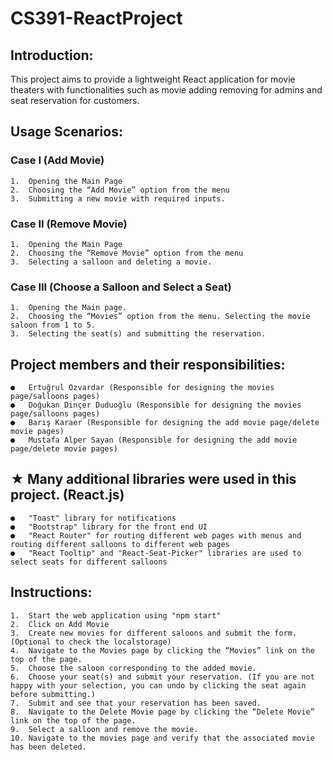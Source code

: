 # CS391-ReactProject

## Introduction:

This project aims to provide a lightweight React application for movie theaters with functionalities such as movie adding removing for admins and seat reservation for customers.

## Usage Scenarios:

### Case I (Add Movie)

    1.	Opening the Main Page
    2.	Choosing the “Add Movie” option from the menu
    3.	Submitting a new movie with required inputs.

### Case II (Remove Movie)

    1.	Opening the Main Page
    2.	Choosing the “Remove Movie” option from the menu
    3.	Selecting a salloon and deleting a movie.

### Case III (Choose a Salloon and Select a Seat)

    1.	Opening the Main page.
    2.	Choosing the “Movies” option from the menu. Selecting the movie saloon from 1 to 5.
    3.	Selecting the seat(s) and submitting the reservation.

## Project members and their responsibilities:

    ●	Ertuğrul Özvardar (Responsible for designing the movies page/salloons pages)
    ●	Doğukan Dinçer Duduoğlu (Responsible for designing the movies page/salloons pages)
    ●	Barış Karaer (Responsible for designing the add movie page/delete movie pages)
    ●	Mustafa Alper Sayan (Responsible for designing the add movie page/delete movie pages)

## ★ Many additional libraries were used in this project. (React.js)

    ●	"Toast" library for notifications
    ●	"Bootstrap" library for the front end UI
    ●	"React Router" for routing different web pages with menus and routing different salloons to different web pages
    ●	"React Tooltip" and "React-Seat-Picker" libraries are used to select seats for different salloons

## Instructions:

    1.	Start the web application using "npm start"
    2.  Click on Add Movie 
    3.	Create new movies for different saloons and submit the form. (Optional to check the localstorage)
    4.	Navigate to the Movies page by clicking the “Movies” link on the top of the page.
    5.	Choose the saloon corresponding to the added movie.
    6.	Choose your seat(s) and submit your reservation. (If you are not happy with your selection, you can undo by clicking the seat again before submitting.)
    7.	Submit and see that your reservation has been saved.
    8.	Navigate to the Delete Movie page by clicking the “Delete Movie” link on the top of the page.
    9.	Select a salloon and remove the movie.
    10.	Navigate to the movies page and verify that the associated movie has been deleted.
